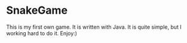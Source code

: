 # SnakeGame
This is my first own game.
It is written with Java.
It is quite simple, but I working hard to do it.
Enjoy:)
